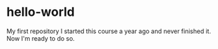 # hello-world
My first repository
I started this course a year ago and never finished it. Now I'm ready to do so.
